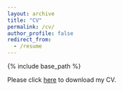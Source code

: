 ```yaml
---
layout: archive
title: "CV"
permalink: /cv/
author_profile: false
redirect_from:
  - /resume
---
```


{% include base_path %}

Please click [here](https://xianliang66.github.io/files/jinzhang-cv.pdf) to download my CV.
